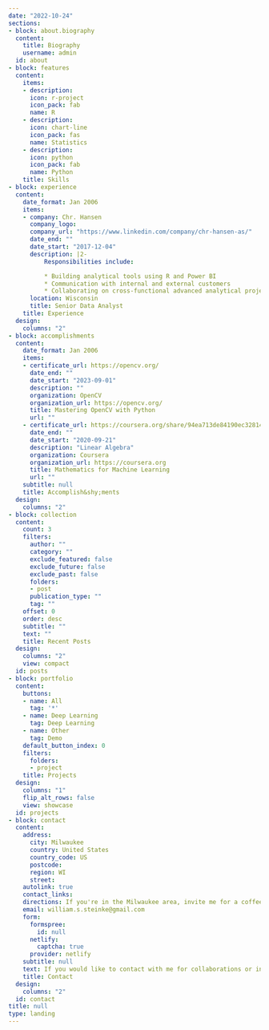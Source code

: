 ```yaml
---
date: "2022-10-24"
sections:
- block: about.biography
  content:
    title: Biography
    username: admin
  id: about
- block: features
  content:
    items:
    - description: 
      icon: r-project
      icon_pack: fab
      name: R
    - description: 
      icon: chart-line
      icon_pack: fas
      name: Statistics
    - description: 
      icon: python
      icon_pack: fab
      name: Python
    title: Skills
- block: experience
  content:
    date_format: Jan 2006
    items:
    - company: Chr. Hansen
      company_logo:
      company_url: "https://www.linkedin.com/company/chr-hansen-as/"
      date_end: ""
      date_start: "2017-12-04"
      description: |2-
          Responsibilities include:

          * Building analytical tools using R and Power BI
          * Communication with internal and external customers
          * Collaborating on cross-functional advanced analytical projects
      location: Wisconsin
      title: Senior Data Analyst
    title: Experience
  design:
    columns: "2"
- block: accomplishments
  content:
    date_format: Jan 2006
    items:
    - certificate_url: https://opencv.org/
      date_end: ""
      date_start: "2023-09-01"
      description: ""
      organization: OpenCV
      organization_url: https://opencv.org/
      title: Mastering OpenCV with Python
      url: ""
    - certificate_url: https://coursera.org/share/94ea713de84190ec3281441d276055b0
      date_end: ""
      date_start: "2020-09-21"
      description: "Linear Algebra"
      organization: Coursera
      organization_url: https://coursera.org
      title: Mathematics for Machine Learning 
      url: ""
    subtitle: null
    title: Accomplish&shy;ments
  design:
    columns: "2"
- block: collection
  content:
    count: 3
    filters:
      author: ""
      category: ""
      exclude_featured: false
      exclude_future: false
      exclude_past: false
      folders:
      - post
      publication_type: ""
      tag: ""
    offset: 0
    order: desc
    subtitle: ""
    text: ""
    title: Recent Posts
  design:
    columns: "2"
    view: compact
  id: posts
- block: portfolio
  content:
    buttons:
    - name: All
      tag: '*'
    - name: Deep Learning
      tag: Deep Learning
    - name: Other
      tag: Demo
    default_button_index: 0
    filters:
      folders:
      - project
    title: Projects
  design:
    columns: "1"
    flip_alt_rows: false
    view: showcase
  id: projects
- block: contact
  content:
    address:
      city: Milwaukee
      country: United States
      country_code: US
      postcode: 
      region: WI
      street: 
    autolink: true
    contact_links:
    directions: If you're in the Milwaukee area, invite me for a coffee or beer.
    email: william.s.steinke@gmail.com
    form:
      formspree:
        id: null
      netlify:
        captcha: true
      provider: netlify
    subtitle: null
    text: If you would like to contact with me for collaborations or inquires, please fill out the section below.
    title: Contact
  design:
    columns: "2"
  id: contact
title: null
type: landing
---
```

